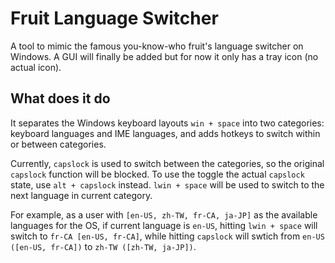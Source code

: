 # Fruit Language Switcher

A tool to mimic the famous you-know-who fruit's language switcher on Windows.
A GUI will finally be added but for now it only has a tray icon (no actual icon).

## What does it do

It separates the Windows keyboard layouts `win + space` into two
categories: keyboard languages and IME languages, and adds hotkeys
to switch within or between categories.

Currently, `capslock` is used to switch between the categories, so the original `capslock` function will be blocked.
To use the toggle the actual `capslock` state, use `alt + capslock` instead.
`lwin + space` will be used to switch to the next language in current category.

For example, as a user with `[en-US, zh-TW, fr-CA, ja-JP]` as the
available languages for the OS, if current language is `en-US`, hitting `lwin + space` will switch to
`fr-CA [en-US, fr-CA]`, while hitting `capslock` will swtich from `en-US ([en-US, fr-CA])` to `zh-TW ([zh-TW, ja-JP])`.
